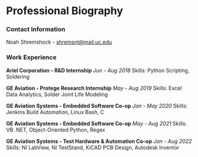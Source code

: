 # Professional Biography

### Contact Information
Noah Shremshock - shremsnt@mail.uc.edu

### Work Experience

**Ariel Corporation - R&D Internship**
*Jun - Aug 2018*
Skills: Python Scripting, Soldering

**GE Aviation - Protege Research Internship**
*May - Aug 2019*
Skills: Excel Data Analytics, Solder Joint Life Modeling

**GE Aviation Systems - Embedded Software Co-op**
*Jan - May 2020*
Skills: Jenkins Build Automation, Linux Bash, C

**GE Aviation Systems - Embedded Software Co-op**
*May - Aug 2021*
Skills: VB .NET, Object-Oriented Python, Regex

**GE Aviation Systems - Test Hardware & Automation Co-op**
*Jan - Aug 2022*
Skills: NI LabView, NI TestStand, KiCAD PCB Design, Autodesk Inventor
